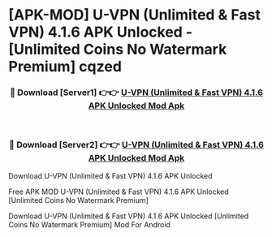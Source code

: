 # [APK-MOD] U-VPN (Unlimited & Fast VPN) 4.1.6 APK Unlocked - [Unlimited Coins No Watermark Premium] cqzed



<div align="center">
<h3>🔴 Download [Server1] 👉👉 <a href="https://momento.my/?title=U-VPN_(Unlimited_&_Fast_VPN)_4.1.6_APK_Unlocked">U-VPN (Unlimited & Fast VPN) 4.1.6 APK Unlocked Mod Apk</a></h3><br>

<h3>🔴 Download [Server2] 👉👉 <a href="https://momento.my/?title=U-VPN_(Unlimited_&_Fast_VPN)_4.1.6_APK_Unlocked">U-VPN (Unlimited & Fast VPN) 4.1.6 APK Unlocked Mod Apk</a></h3>
</div>



Download U-VPN (Unlimited & Fast VPN) 4.1.6 APK Unlocked 

Free APK MOD U-VPN (Unlimited & Fast VPN) 4.1.6 APK Unlocked [Unlimited Coins No Watermark Premium]

Download U-VPN (Unlimited & Fast VPN) 4.1.6 APK Unlocked [Unlimited Coins No Watermark Premium] Mod For Android
